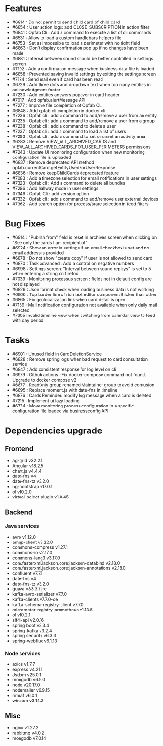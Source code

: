 
# Features

- #6814 : Do not permit to send child card of child card
- #6854 : User action logs: add CLOSE_SUBSCRIPTION in action filter
- #6841 : Opfab Cli : Add a command to execute a list of cli commands
- #6531 : Allow to load a custom handlebars helpers file
- #6753 : Set as impossible to load a perimeter with no right field
- #6863 : Don't display confirmation pop up if no changes have been made
- #6881 : Interval between sound should be better controlled in settings screen
- #7102 : Add a confirmation message when business data file is loaded
- #6858 : Prevented saving invalid settings by exiting the settings screen
- #7124 : Send mail even if card has been read
- #6729 : Add three dots and dropdown text when too many entities in acknowledgment footer
- #7230 : Add entities answers popover in card header
- #7017 : Add opfab.alertMessage API
- #7277 : Improve file completion of Opfab CLI
- #6848 : Add opfab cli completion in docker cli
- #7236 : Opfab cli : add a command to add/remove a user from an entity
- #7235 : Opfab cli : add a command to add/remove a user from a group
- #7238 : Opfab cli : add a command to delete a user
- #7237 : Opfab cli : add a command to load a list of users
- #7293 : Opfab cli : add a command to set or unset an activity area
- #6283 : Remove VIEW_ALL_ARCHIVED_CARDS and VIEW_ALL_ARCHIVED_CARDS_FOR_USER_PERIMETERS permissions
- #7243 : Update UI monitoring configuration when new monitoring configuration file is uploaded
- #6837 : Remove deprecated API method opfab.currentCard.getEntityUsedForUserResponse
- #6836 : Remove keepChildCards deprecated feature
- #7083 : Add a timezone selection for email notifications in user settings
- #7323 : Opfab cli : Add a command to delete all bundles
- #7296 : Add hallway mode in user settings
- #7349 : Opfab Cli : add version option
- #7332 : Opfab cli : add a command to add/remove user external devices
- #7362 : Add search option for process/state selection in feed filters

# Bug Fixes

- #6914 : "Publish from" field is reset in archives screen when clicking on "See only the cards I am recipient of"
- #6924 : Show an error in settings if an email checkbox is set and no email address is provided
- #6878 : Do not show "create copy" if user is not allowed to send card
- #6870 : Task advanced : Add a control on negative numbers
- #6998 : Settings screen: "Interval between sound replays" is set to 5 when entering a string on firefox
- #7039 : Monitoring processus screen : fields not in default config are not displayed
- #6829 : Json format check when loading business data is not working
- #6866 : Top border line of rich text editor component thicker than other
- #6865 : Fix geolocalization link when card detail is open
- #7139 : Mail notification configuration not available when only daily mail selected
- #7305 Invalid timeline view when switching from calendar view to feed with day period

# Tasks

- #6901 : Unused field in CardDeletionService
- #6828 : Remove spring logs when bad request to card consultation service
- #6847 : Add consistent response for log level on cli
- #6979 : Github actions : Fix docker-compose command not found. Upgrade to docker compose v2
- #6877 : ReadOnly group renamed Maintainer group to avoid confusion
- #6895 : Replace moment.js with date-fns in timeline
- #6876 : Cards Reminder: modify log message when a card is deleted
- #7215 : Implement ui lazy loading
- #6734 : Move monitoring process configuration in a specific configuration file loaded via businessconfig API

# Dependencies upgrade

## Frontend

- ag-grid v32.2.1
- Angular v18.2.5
- chart.js v4.4.4
- date-fns v4 
- date-fns-tz v3.2.0
- ng-bootstrap v17.0.1
- ol v10.2.0
- virtual-select-plugin v1.0.45
  
## Backend 

### Java services 

- avro v1.12.0
- amqp-client v5.22.0
- commons-compress v1.27.1
- commons-io v2.17.0
- commons-lang3 v3.17.0
- com.fasterxml.jackson.core:jackson-databind v2.18.0
- com.fasterxml.jackson.core:jackson-annotations v2.18.0
- confluent v7.7.1
- date-fns v4 
- date-fns-tz v3.2.0
- guava v33.3.1-jre
- kafka-avro-serializer v7.7.0
- kafka-clients v7.7.0-ce
- kafka-schema-registry-client v7.7.0
- micrometer-registry-prometheus v1.13.5
- ol v10.2.1
- slf4j-api v2.0.16
- spring boot v3.3.4
- spring-kafka v3.2.4
- spring security v6.3.3
- spring-webflux v6.1.13

### Node services

- axios v1.7.7
- express v4.21.1
- Jsdom v25.0.1
- mongodb v6.9.0
- node v20.17.0
- nodemailer v6.9.15
- rimraf v6.0.1
- winston v3.14.2

## Misc 

- nginx v1.27.2
- rabbitmq v4.0.2
- mongodb v7.0.14




